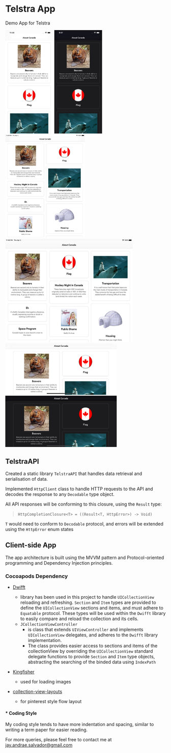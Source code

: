 # Telstra App

Demo App for Telstra

<p align="left">
  <img src="https://github.com/jaysalvador/TelstraApp/blob/master/images/01.png" width="150" height="325" alt="accessibility text">
  
  <img src="https://github.com/jaysalvador/TelstraApp/blob/master/images/06.jpg" width="150" height="325" alt="accessibility text">
  <br />
  <img src="https://github.com/jaysalvador/TelstraApp/blob/master/images/03.jpg" width="250" height="325" alt="accessibility text">
  
  <img src="https://github.com/jaysalvador/TelstraApp/blob/master/images/04.jpg" width="400" height="325" alt="accessibility text">
  <br /> 
  <img src="https://github.com/jaysalvador/TelstraApp/blob/master/images/02.jpg" width="350" alt="accessibility text">
  
  <img src="https://github.com/jaysalvador/TelstraApp/blob/master/images/05.jpg" width="350" alt="accessibility text">
</p>

## TelstraAPI

Created a static library `TelstraAPI` that handles data retrieval and serialisation of data.

Implemented `HttpClient` class to handle HTTP requests to the API and decodes the response to any `Decodable` type object.

All API responses will be conforming to this closure, using the `Result` type:
>  `HttpCompletionClosure<T> = ((Result<T, HttpError>) -> Void)`

`T` would need to conform to `Decodable` protocol, and errors will be extended using the `HttpError` enum states

## Client-side App

The app architecture is built using the MVVM pattern and Protocol-oriented programming and Dependency Injection principles.

### Cocoapods Dependency

- [Dwifft](https://github.com/jflinter/Dwifft) 
  - library has been used in this project to handle `UICollectionView` reloading and refreshing. `Section` and `Item` types are provided to define the `UICollectionView` sections and items, and must adhere to `Equatable` protocol. These types will be used within the `Dwifft` library to easily compare and reload the collection and its cells.
  - `JCollectionViewController` 
     - is class that extends `UIViewController` and implements `UICollectionView` delegates, and adheres to the `Dwifft` library implementation. 
     - The class provides easier access to sections and items of the collectionView by overriding the `UICollectionView` standard delegate functions to provide `Section` and `Item` type objects, abstracting the searching of the binded data using `IndexPath`

- [Kingfisher](https://github.com/onevcat/Kingfisher)
  - used for loading images
  
- [collection-view-layouts](https://github.com/rubygarage/collection-view-layouts)
  - for pinterest style flow layout

#### * Coding Style

My coding style tends to have more indentation and spacing, similar to writing a term paper for easier reading.

For more queries, please feel free to contact me at jay.andrae.salvador@gmail.com
